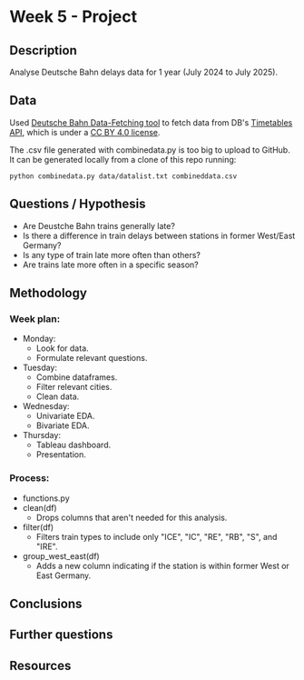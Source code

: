 # Week 5 - Project

## Description
Analyse Deutsche Bahn delays data for 1 year (July 2024 to July 2025).

## Data
Used [Deutsche Bahn Data-Fetching tool](https://github.com/piebro/deutsche-bahn-data) to fetch data from DB's [Timetables API](https://developers.deutschebahn.com/db-api-marketplace/apis/product/timetables), which is under a [CC BY 4.0 license](https://creativecommons.org/licenses/by/4.0/).

The .csv file generated with combinedata.py is too big to upload to GitHub. It can be generated locally from a clone of this repo running:
````
python combinedata.py data/datalist.txt combineddata.csv
````

## Questions / Hypothesis
- Are Deustche Bahn trains generally late?
- Is there a difference in train delays between stations in former West/East Germany?
- Is any type of train late more often than others?
- Are trains late more often in a specific season?

## Methodology
### Week plan:
- Monday: 
  - Look for data.
  - Formulate relevant questions.
- Tuesday:
  - Combine dataframes.
  - Filter relevant cities.
  - Clean data.
- Wednesday:
  - Univariate EDA.
  - Bivariate EDA.
- Thursday:
  - Tableau dashboard.
  - Presentation.

### Process:
- functions.py
- clean(df) 
  - Drops columns that aren't needed for this analysis.
- filter(df)
  - Filters train types to include only "ICE", "IC", "RE", "RB", "S", and "IRE".
- group_west_east(df)
  - Adds a new column indicating if the station is within former West or East Germany.

## Conclusions

## Further questions

## Resources
